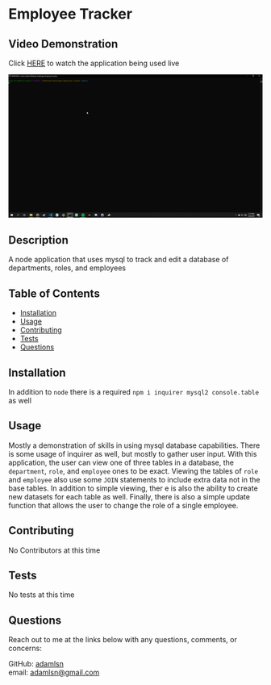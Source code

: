 
  # Employee Tracker

  ## Video Demonstration
  Click [HERE](https://drive.google.com/file/d/1uzXy9Bia9lku64ncFGQQoF4UK5ghgCbu/view) to watch the application being used live
  
  !["./src/gifs/demo.gif"](./src/gifs/demo.gif)

  ## Description
  
  A node application that uses mysql to track and edit a database of departments, roles, and employees

  ## Table of Contents
  
  * [Installation](#installation)
  * [Usage](#usage)
  * [Contributing](#contributing)
  * [Tests](#tests)
  * [Questions](#questions)
  
  ## Installation
  
  In addition to `node` there is a required `npm i inquirer mysql2 console.table` as well

  ## Usage
  
  Mostly a demonstration of skills in using mysql database capabilities. There is some usage of inquirer as well, but mostly to gather user input. With this application, the user can view one of three tables in a database, the `department`, `role`, and `employee` ones to be exact. Viewing the tables of `role` and `employee` also use some `JOIN` statements to include extra data not in the base tables. In addition to simple viewing, ther e is also the ability to create new datasets for each table as well. Finally, there is also a simple update function that allows the user to change the role of a single employee.

  ## Contributing
  
  No Contributors at this time

  ## Tests
  
  No tests at this time

  ## Questions
  
  Reach out to me at the links below with any questions, comments, or concerns:

  GitHub: [adamlsn](https://github.com/adamlsn)</br>
  email: [adamlsn@gmail.com](mailto:adamlsn@gmail.com)
  